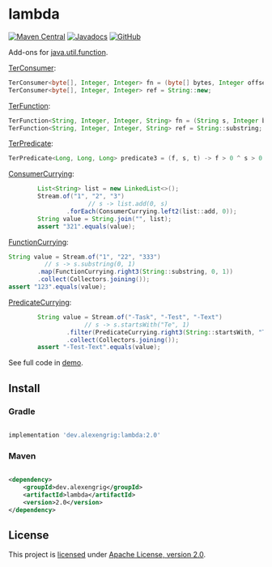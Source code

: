 # lambda

[![Maven Central](https://img.shields.io/maven-central/v/dev.alexengrig/lambda.svg?label=Maven%20Central)](https://search.maven.org/search?q=g:%22dev.alexengrig%22%20AND%20a:%22lambda%22)
[![Javadocs](https://www.javadoc.io/badge/dev.alexengrig/lambda.svg)](https://www.javadoc.io/doc/dev.alexengrig/lambda)
[![GitHub](https://img.shields.io/github/license/alexengrig/lambda?style=flat&&color=informational)](LICENSE)

Add-ons for [java.util.function](https://docs.oracle.com/javase/8/docs/api/java/util/function/package-summary.html).

[TerConsumer](src/main/java/dev/alexengrig/util/lambda/TerConsumer.java):

```java
TerConsumer<byte[], Integer, Integer> fn = (byte[] bytes, Integer offset, Integer length) -> new String(bytes, offset, length);
TerConsumer<byte[], Integer, Integer> ref = String::new;
```

[TerFunction](src/main/java/dev/alexengrig/util/lambda/TerFunction.java):

```java
TerFunction<String, Integer, Integer, String> fn = (String s, Integer b, Integer e) -> s.substring(b, e);
TerFunction<String, Integer, Integer, String> ref = String::substring;
```

[TerPredicate](src/main/java/dev/alexengrig/util/lambda/TerPredicate.java):

```java
TerPredicate<Long, Long, Long> predicate3 = (f, s, t) -> f > 0 ^ s > 0 ^ t > 0;
```

[ConsumerCurrying](src/main/java/dev/alexengrig/util/lambda/ConsumerCurrying.java):

```java
        List<String> list = new LinkedList<>();
        Stream.of("1", "2", "3")
                      // s -> list.add(0, s)
                .forEach(ConsumerCurrying.left2(list::add, 0));
        String value = String.join("", list);
        assert "321".equals(value);
```

[FunctionCurrying](src/main/java/dev/alexengrig/util/lambda/FunctionCurrying.java):

```java
String value = Stream.of("1", "22", "333")
          // s -> s.substring(0, 1)
        .map(FunctionCurrying.right3(String::substring, 0, 1))
        .collect(Collectors.joining());
assert "123".equals(value);
```

[PredicateCurrying](src/main/java/dev/alexengrig/util/lambda/PredicateCurrying.java):

```java
        String value = Stream.of("-Task", "-Test", "-Text")
                     // s -> s.startsWith("Te", 1)
                .filter(PredicateCurrying.right3(String::startsWith, "Te", 1))
                .collect(Collectors.joining());
        assert "-Test-Text".equals(value);
```

See full code in [demo](demo).

## Install

### Gradle

```groovy

implementation 'dev.alexengrig:lambda:2.0'
```

### Maven

```xml

<dependency>
    <groupId>dev.alexengrig</groupId>
    <artifactId>lambda</artifactId>
    <version>2.0</version>
</dependency>
```

## License

This project is [licensed](LICENSE) under [Apache License, version 2.0](https://www.apache.org/licenses/LICENSE-2.0).
